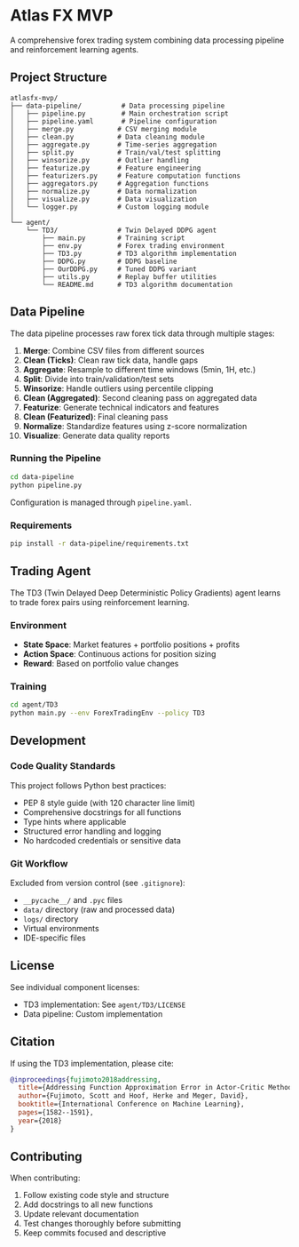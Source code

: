 # Atlas FX MVP

A comprehensive forex trading system combining data processing pipeline and reinforcement learning agents.

## Project Structure

```
atlasfx-mvp/
├── data-pipeline/          # Data processing pipeline
│   ├── pipeline.py         # Main orchestration script
│   ├── pipeline.yaml       # Pipeline configuration
│   ├── merge.py           # CSV merging module
│   ├── clean.py           # Data cleaning module
│   ├── aggregate.py       # Time-series aggregation
│   ├── split.py           # Train/val/test splitting
│   ├── winsorize.py       # Outlier handling
│   ├── featurize.py       # Feature engineering
│   ├── featurizers.py     # Feature computation functions
│   ├── aggregators.py     # Aggregation functions
│   ├── normalize.py       # Data normalization
│   ├── visualize.py       # Data visualization
│   └── logger.py          # Custom logging module
│
└── agent/
    └── TD3/               # Twin Delayed DDPG agent
        ├── main.py        # Training script
        ├── env.py         # Forex trading environment
        ├── TD3.py         # TD3 algorithm implementation
        ├── DDPG.py        # DDPG baseline
        ├── OurDDPG.py     # Tuned DDPG variant
        ├── utils.py       # Replay buffer utilities
        └── README.md      # TD3 algorithm documentation

```

## Data Pipeline

The data pipeline processes raw forex tick data through multiple stages:

1. **Merge**: Combine CSV files from different sources
2. **Clean (Ticks)**: Clean raw tick data, handle gaps
3. **Aggregate**: Resample to different time windows (5min, 1H, etc.)
4. **Split**: Divide into train/validation/test sets
5. **Winsorize**: Handle outliers using percentile clipping
6. **Clean (Aggregated)**: Second cleaning pass on aggregated data
7. **Featurize**: Generate technical indicators and features
8. **Clean (Featurized)**: Final cleaning pass
9. **Normalize**: Standardize features using z-score normalization
10. **Visualize**: Generate data quality reports

### Running the Pipeline

```bash
cd data-pipeline
python pipeline.py
```

Configuration is managed through `pipeline.yaml`.

### Requirements

```bash
pip install -r data-pipeline/requirements.txt
```

## Trading Agent

The TD3 (Twin Delayed Deep Deterministic Policy Gradients) agent learns to trade forex pairs using reinforcement learning.

### Environment

- **State Space**: Market features + portfolio positions + profits
- **Action Space**: Continuous actions for position sizing
- **Reward**: Based on portfolio value changes

### Training

```bash
cd agent/TD3
python main.py --env ForexTradingEnv --policy TD3
```

## Development

### Code Quality Standards

This project follows Python best practices:

- PEP 8 style guide (with 120 character line limit)
- Comprehensive docstrings for all functions
- Type hints where applicable
- Structured error handling and logging
- No hardcoded credentials or sensitive data

### Git Workflow

Excluded from version control (see `.gitignore`):
- `__pycache__/` and `.pyc` files
- `data/` directory (raw and processed data)
- `logs/` directory
- Virtual environments
- IDE-specific files

## License

See individual component licenses:
- TD3 implementation: See `agent/TD3/LICENSE`
- Data pipeline: Custom implementation

## Citation

If using the TD3 implementation, please cite:

```bibtex
@inproceedings{fujimoto2018addressing,
  title={Addressing Function Approximation Error in Actor-Critic Methods},
  author={Fujimoto, Scott and Hoof, Herke and Meger, David},
  booktitle={International Conference on Machine Learning},
  pages={1582--1591},
  year={2018}
}
```

## Contributing

When contributing:
1. Follow existing code style and structure
2. Add docstrings to all new functions
3. Update relevant documentation
4. Test changes thoroughly before submitting
5. Keep commits focused and descriptive

